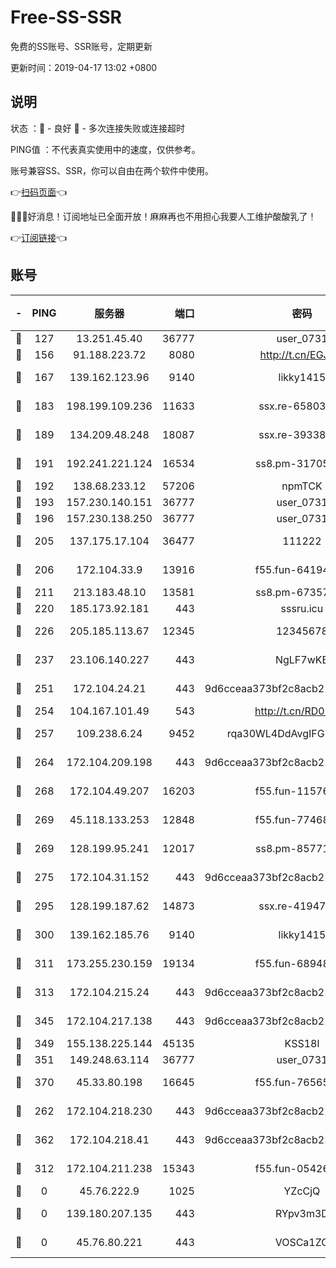 # Free-SS-SSR

免费的SS账号、SSR账号，定期更新

更新时间：2019-04-17 13:02 +0800

## 说明

状态     ：🙂 - 良好 🙁 - 多次连接失败或连接超时

PING值   ：不代表真实使用中的速度，仅供参考。

账号兼容SS、SSR，你可以自由在两个软件中使用。

👉[扫码页面](https://liesauer.github.io/Free-SS-SSR/)👈

🎉🎉🎉好消息！订阅地址已全面开放！麻麻再也不用担心我要人工维护酸酸乳了！

👉[订阅链接](https://www.liesauer.net/yogurt/subscribe?ACCESS_TOKEN=DAYxR3mMaZAsaqUb)👈

## 账号

|-|PING|服务器|端口|密码|加密方式|区域|
|:----:|:----:|:-----:|-----:|:----:|:----:|:----:|
|🙂|127|13.251.45.40|36777|user_0731|chacha20|SG|
|🙂|156|91.188.223.72|8080|http://t.cn/EGJIyrl|rc4-md5|RU|
|🙂|167|139.162.123.96|9140|likky1415|aes-256-cfb|JP|
|🙂|183|198.199.109.236|11633|ssx.re-65803004|aes-256-cfb|US|
|🙂|189|134.209.48.248|18087|ssx.re-39338587|aes-256-cfb|US|
|🙂|191|192.241.221.124|16534|ss8.pm-31705426|aes-256-cfb|US|
|🙂|192|138.68.233.12|57206|npmTCK|rc4-md5|US|
|🙂|193|157.230.140.151|36777|user_0731|chacha20|US|
|🙂|196|157.230.138.250|36777|user_0731|chacha20|US|
|🙂|205|137.175.17.104|36477|111222|aes-256-cfb|US|
|🙂|206|172.104.33.9|13916|f55.fun-64194904|aes-256-cfb|SG|
|🙂|211|213.183.48.10|13581|ss8.pm-67357180|rc4-md5|RU|
|🙂|220|185.173.92.181|443|sssru.icu|rc4-md5|RU|
|🙂|226|205.185.113.67|12345|12345678|aes-256-cfb|US|
|🙂|237|23.106.140.227|443|NgLF7wKB|aes-256-cfb|US|
|🙂|251|172.104.24.21|443|9d6cceaa373bf2c8acb22e60b6a58be6|aes-256-cfb|US|
|🙂|254|104.167.101.49|543|http://t.cn/RD0D7sx|rc4-md5|CA|
|🙂|257|109.238.6.24|9452|rqa30WL4DdAvgIFG6Fs3znzTa|aes-256-cfb|FR|
|🙂|264|172.104.209.198|443|9d6cceaa373bf2c8acb22e60b6a58be6|aes-256-cfb|US|
|🙂|268|172.104.49.207|16203|f55.fun-11576925|aes-256-cfb|SG|
|🙂|269|45.118.133.253|12848|f55.fun-77468081|aes-256-cfb|SG|
|🙂|269|128.199.95.241|12017|ss8.pm-85771419|aes-256-cfb|SG|
|🙂|275|172.104.31.152|443|9d6cceaa373bf2c8acb22e60b6a58be6|aes-256-cfb|US|
|🙂|295|128.199.187.62|14873|ssx.re-41947455|aes-256-cfb|SG|
|🙂|300|139.162.185.76|9140|likky1415|aes-256-cfb|DE|
|🙂|311|173.255.230.159|19134|f55.fun-68948138|aes-256-cfb|US|
|🙂|313|172.104.215.24|443|9d6cceaa373bf2c8acb22e60b6a58be6|aes-256-cfb|US|
|🙂|345|172.104.217.138|443|9d6cceaa373bf2c8acb22e60b6a58be6|aes-256-cfb|US|
|🙂|349|155.138.225.144|45135|KSS18l|rc4-md5|US|
|🙂|351|149.248.63.114|36777|user_0731|chacha20|CA|
|🙂|370|45.33.80.198|16645|f55.fun-76565024|aes-256-cfb|US|
|🙂|262|172.104.218.230|443|9d6cceaa373bf2c8acb22e60b6a58be6|aes-256-cfb|US|
|🙂|362|172.104.218.41|443|9d6cceaa373bf2c8acb22e60b6a58be6|aes-256-cfb|US|
|🙁|312|172.104.211.238|15343|f55.fun-05426859|aes-256-cfb|US|
|🙁|0|45.76.222.9|1025|YZcCjQ|rc4-md5|JP|
|🙁|0|139.180.207.135|443|RYpv3m3D|aes-256-cfb|JP|
|🙁|0|45.76.80.221|443|VOSCa1ZG|aes-256-cfb|DE|
